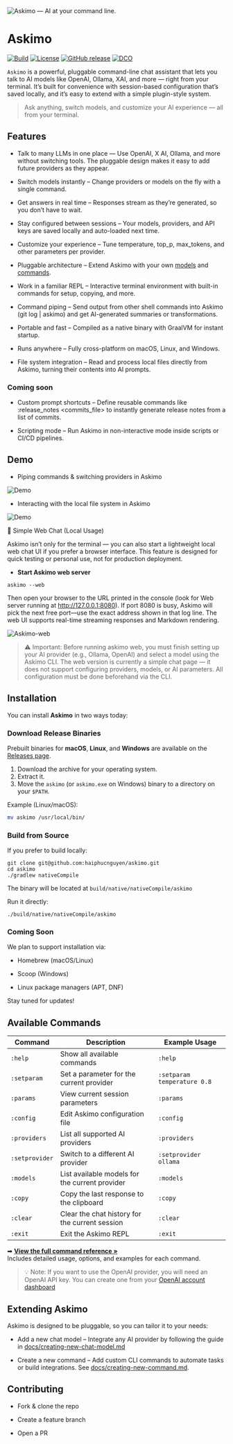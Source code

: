 <picture>
  <source media="(prefers-color-scheme: dark)" srcset="public/askimo-logo-dark.svg">
  <img alt="Askimo — AI at your command line." src="public/askimo-logo.svg">
</picture>

# Askimo
[![Build](https://github.com/haiphucnguyen/askimo/actions/workflows/release.yml/badge.svg)](https://github.com/haiphucnguyen/askimo/actions/workflows/release.yml)
[![License](https://img.shields.io/badge/License-Apache_2.0-blue.svg)](./LICENSE)
[![GitHub release](https://img.shields.io/github/v/release/haiphucnguyen/askimo)](https://github.com/haiphucnguyen/askimo/releases)
[![DCO](https://img.shields.io/badge/DCO-Signed--off-green.svg)](./CONTRIBUTING.md#-enforcing-dco)


`Askimo` is a powerful, pluggable command-line chat assistant that lets you talk to AI models like OpenAI, Ollama, XAI, and more — right from your terminal. It’s built for convenience with session-based configuration that’s saved locally, and it’s easy to extend with a simple plugin-style system.

> Ask anything, switch models, and customize your AI experience — all from your terminal.

## Features

* Talk to many LLMs in one place — Use OpenAI, X AI, Ollama, and more without switching tools. The pluggable design makes it easy to add future providers as they appear.

* Switch models instantly – Change providers or models on the fly with a single command.

* Get answers in real time – Responses stream as they’re generated, so you don’t have to wait.

* Stay configured between sessions – Your models, providers, and API keys are saved locally and auto-loaded next time.

* Customize your experience – Tune temperature, top_p, max_tokens, and other parameters per provider.

* Pluggable architecture – Extend Askimo with your own [models](docs/creating-new-chat-model.md) and [commands](docs/creating-new-command.md).

* Work in a familiar REPL – Interactive terminal environment with built-in commands for setup, copying, and more.

* Command piping – Send output from other shell commands into Askimo (git log | askimo) and get AI-generated summaries or transformations.

* Portable and fast – Compiled as a native binary with GraalVM for instant startup.

* Runs anywhere – Fully cross-platform on macOS, Linux, and Windows.

* File system integration – Read and process local files directly from Askimo, turning their contents into AI prompts.

### Coming soon

* Custom prompt shortcuts – Define reusable commands like :release_notes <commits_file> to instantly generate release notes from a list of commits.

* Scripting mode – Run Askimo in non-interactive mode inside scripts or CI/CD pipelines.


## Demo

* Piping commands & switching providers in Askimo

![Demo](public/demo1.gif)

* Interacting with the local file system in Askimo

![Demo](public/demo2.gif)

💬 Simple Web Chat (Local Usage)

Askimo isn’t only for the terminal — you can also start a lightweight local web chat UI if you prefer a browser interface.
This feature is designed for quick testing or personal use, not for production deployment.

* **Start Askimo web server**
```
askimo --web
```


Then open your browser to the URL printed in the console (look for Web server running at http://127.0.0.1:8080). If port 8080 is busy, Askimo will pick the next free port—use the exact address shown in that log line.
The web UI supports real-time streaming responses and Markdown rendering.

![Askimo-web](public/askimo-web.png)

> ⚠️ Important: Before running askimo web, you must finish setting up your AI provider (e.g., Ollama, OpenAI) and select a model using the Askimo CLI.
> The web version is currently a simple chat page — it does not support configuring providers, models, or AI parameters. All configuration must be done beforehand via the CLI.

## Installation

You can install **Askimo** in two ways today:

### Download Release Binaries

Prebuilt binaries for **macOS**, **Linux**, and **Windows** are available on the [Releases page](https://github.com/haiphucnguyen/askimo/releases).

1. Download the archive for your operating system.
2. Extract it.
3. Move the `askimo` (or `askimo.exe` on Windows) binary to a directory on your `$PATH`.

Example (Linux/macOS):

```bash
mv askimo /usr/local/bin/
```

### Build from Source

If you prefer to build locally:
```
git clone git@github.com:haiphucnguyen/askimo.git
cd askimo
./gradlew nativeCompile
```

The binary will be located at `build/native/nativeCompile/askimo`

Run it directly:

```terminaloutput
./build/native/nativeCompile/askimo
```

### Coming Soon

We plan to support installation via:

* Homebrew (macOS/Linux)

* Scoop (Windows)

* Linux package managers (APT, DNF)

Stay tuned for updates!


## Available Commands

| Command        | Description                                    | Example Usage               |
|----------------|------------------------------------------------|-----------------------------|
| `:help`        | Show all available commands                    | `:help`                     |
| `:setparam`    | Set a parameter for the current provider       | `:setparam temperature 0.8` |
| `:params`      | View current session parameters                | `:params`                   |
| `:config`      | Edit Askimo configuration file                 | `:config`                   |
| `:providers`   | List all supported AI providers                | `:providers`                |
| `:setprovider` | Switch to a different AI provider              | `:setprovider ollama`       |
| `:models`      | List available models for the current provider | `:models`                   |
| `:copy`        | Copy the last response to the clipboard        | `:copy`                     |
| `:clear`       | Clear the chat history for the current session | `:clear`                    |
| `:exit`        | Exit the Askimo REPL                           | `:exit`                     |


➡ **[View the full command reference »](docs/commands.md)**  
Includes detailed usage, options, and examples for each command.


> 💡 Note: If you want to use the OpenAI provider, you will need an OpenAI API key. You can create one from your [OpenAI account dashboard](https://platform.openai.com/api-keys)

## Extending Askimo

Askimo is designed to be pluggable, so you can tailor it to your needs:

* Add a new chat model – Integrate any AI provider by following the guide in [docs/creating-new-chat-model.md](docs/creating-new-chat-model.md)

* Create a new command – Add custom CLI commands to automate tasks or build integrations. See [docs/creating-new-command.md](docs/creating-new-command.md).

## Contributing

* Fork & clone the repo

* Create a feature branch

* Open a PR

